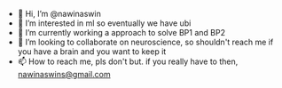 - 👋 Hi, I’m @nawinaswin
- 👀 I’m interested in ml so eventually we have ubi
- 🌱 I’m currently working a approach to solve BP1 and BP2
- 💞️ I’m looking to collaborate on neuroscience, so shouldn't reach me if you have a brain and you want to keep it
- 📫 How to reach me, pls don't but. if you really have to then, nawinaswins@gmail.com

<!---
nawinaswin/nawinaswin is a ✨ special ✨ repository because its `README.md` (this file) appears on your GitHub profile.
You can click the Preview link to take a look at your changes.
--->
